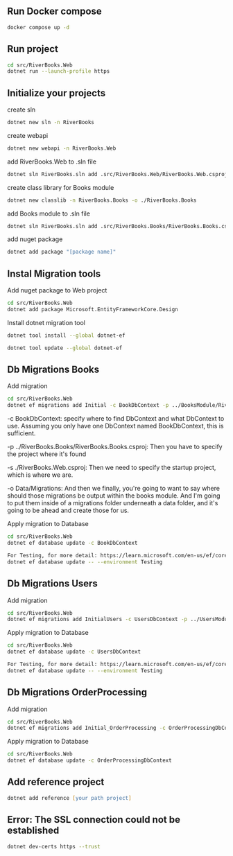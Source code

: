 ## Run Docker compose
```zsh
docker compose up -d
```

## Run project
```zsh
cd src/RiverBooks.Web
dotnet run --launch-profile https
```

## Initialize your projects
create sln
```zsh
dotnet new sln -n RiverBooks
```

create webapi
```zsh
dotnet new webapi -n RiverBooks.Web
```

add RiverBooks.Web to .sln file
```zsh
dotnet sln RiverBooks.sln add .src/RiverBooks.Web/RiverBooks.Web.csproj
```

create class library for Books module
```zsh
dotnet new classlib -n RiverBooks.Books -o ./RiverBooks.Books
```

add Books module to .sln file
```zsh
dotnet sln RiverBooks.sln add .src/RiverBooks.Books/RiverBooks.Books.csproj
```

add nuget package
```zsh
dotnet add package "[package name]"
```

## Instal Migration tools
Add nuget package to Web project
```zsh
cd src/RiverBooks.Web
dotnet add package Microsoft.EntityFrameworkCore.Design
```

Install dotnet migration tool
```zsh
dotnet tool install --global dotnet-ef

dotnet tool update --global dotnet-ef
```

## Db Migrations Books
Add migration
```zsh
cd src/RiverBooks.Web
dotnet ef migrations add Initial -c BookDbContext -p ../BooksModule/RiverBooks.Books/RiverBooks.Books.csproj -s ./RiverBooks.Web.csproj -o Data/Migrations
```
-c BookDbContext: specify where to find DbContext and what DbContext to use. Assuming you only have one DbContext
named BookDbContext, this is sufficient.

-p ../RiverBooks.Books/RiverBooks.Books.csproj: Then you have to specify the project where it's found

-s ./RiverBooks.Web.csproj: Then we need to specify the startup project, which is where we are.

-o Data/Migrations: And then we finally, you're going to want to say where should those migrations be output within the 
books module. And I'm going to put them inside of a migrations folder underneath a data folder, and it's going to be 
ahead and create those for us.

Apply migration to Database
```zsh
cd src/RiverBooks.Web
dotnet ef database update -c BookDbContext

For Testing, for more detail: https://learn.microsoft.com/en-us/ef/core/cli/dotnet#aspnet-core-environment
dotnet ef database update -- --environment Testing
```

## Db Migrations Users
Add migration
```zsh
cd src/RiverBooks.Web
dotnet ef migrations add InitialUsers -c UsersDbContext -p ../UsersModule/RiverBooks.Users/RiverBooks.Users.csproj -s ./RiverBooks.Web.csproj -o Data/Migrations
```

Apply migration to Database
```zsh
cd src/RiverBooks.Web
dotnet ef database update -c UsersDbContext

For Testing, for more detail: https://learn.microsoft.com/en-us/ef/core/cli/dotnet#aspnet-core-environment
dotnet ef database update -- --environment Testing
```

## Db Migrations OrderProcessing
Add migration
```zsh
cd src/RiverBooks.Web
dotnet ef migrations add Initial_OrderProcessing -c OrderProcessingDbContext -p ../OrderProcessingModule/RiverBooks.OrderProcessing/RiverBooks.OrderProcessing.csproj -s ./RiverBooks.Web.csproj -o Data/Migrations
```

Apply migration to Database
```zsh
cd src/RiverBooks.Web
dotnet ef database update -c OrderProcessingDbContext
```

## Add reference project
```zsh
dotnet add reference [your path project]
```

## Error: The SSL connection could not be established
```zsh
dotnet dev-certs https --trust
```
